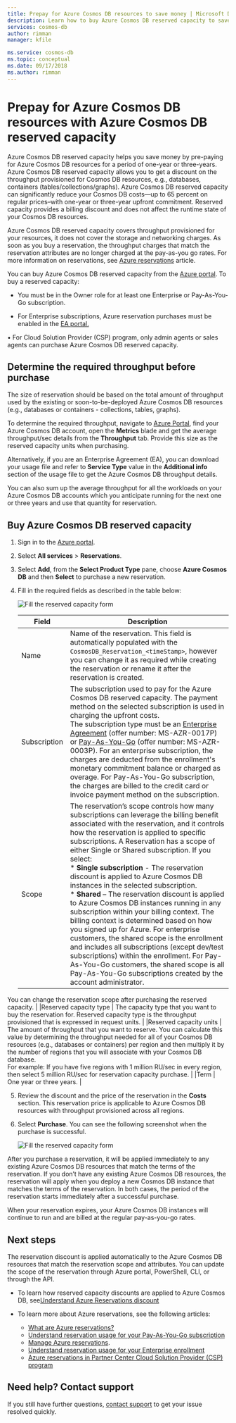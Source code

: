 ```yaml
---
title: Prepay for Azure Cosmos DB resources to save money | Microsoft Docs
description: Learn how to buy Azure Cosmos DB reserved capacity to save on your compute costs.
services: cosmos-db
author: rimman
manager: kfile

ms.service: cosmos-db
ms.topic: conceptual
ms.date: 09/17/2018
ms.author: rimman
---
```


# Prepay for Azure Cosmos DB resources with Azure Cosmos DB reserved capacity

Azure Cosmos DB reserved capacity helps you save money by pre-paying for Azure Cosmos DB resources for a period of one-year or three-years. Azure Cosmos DB reserved capacity allows you to get a discount on the throughput provisioned for Cosmos DB resources, e.g., databases, containers (tables/collections/graphs). Azure Cosmos DB reserved capacity can significantly reduce your Cosmos DB costs—up to 65 percent on regular prices–with one-year or three-year upfront commitment. Reserved capacity provides a billing discount and does not affect the runtime state of your Cosmos DB resources.

Azure Cosmos DB reserved capacity covers throughput provisioned for your resources, it does not cover the storage and networking charges. As soon as you buy a reservation, the throughput charges that match the reservation attributes are no longer charged at the pay-as-you go rates. For more information on reservations, see [Azure reservations](../billing/billing-save-compute-costs-reservations.md) article. 

You can buy Azure Cosmos DB reserved capacity from the [Azure portal](https://portal.azure.com). To buy a reserved capacity:

* You must be in the Owner role for at least one Enterprise or Pay-As-You-Go subscription.  

* For Enterprise subscriptions, Azure reservation purchases must be enabled in the [EA portal.](https://ea.azure.com/)  

• For Cloud Solution Provider (CSP) program, only admin agents or sales agents can purchase Azure Cosmos DB reserved capacity.

## Determine the required throughput before purchase

The size of reservation should be based on the total amount of throughput used by the existing or soon-to-be-deployed Azure Cosmos DB resources (e.g., databases or containers - collections, tables, graphs). 

To determine the required throughput, navigate to [Azure Portal](https://portal.azure.com), find your Azure Cosmos DB account, open the **Metrics** blade and get the average throughput/sec details from the **Throughput** tab. Provide this size as the reserved capacity units when purchasing.

Alternatively, if you are an Enterprise Agreement (EA), you can download your usage file and refer to **Service Type** value in the **Additional info** section of the usage file to get the Azure Cosmos DB throughput details.

You can also sum up the average throughput for all the workloads on your Azure Cosmos DB accounts which you anticipate running for the next one or three years and use that quantity for reservation.

## Buy Azure Cosmos DB reserved capacity

1. Sign in to the [Azure portal](https://portal.azure.com).  
2. Select **All services** > **Reservations**.  
3. Select **Add**, from the **Select Product Type** pane, choose **Azure Cosmos DB** and then **Select** to purchase a new reservation.  
4. Fill in the required fields as described in the table below:

   ![Fill the reserved capacity form](./media/cosmos-db-reserved-capacity/fill_reserved_capacity_form.png) 

   |Field  |Description  |
   |---------|---------|
   |Name   |    Name of the reservation. This field is automatically populated with the `CosmosDB_Reservation_<timeStamp>`, however you can change it as required while creating the reservation or rename it after the reservation is created.      |
   |Subscription  |   The subscription used to pay for the Azure Cosmos DB reserved capacity. The payment method on the selected subscription is used in charging the upfront costs. <br/>  The subscription type must be an [Enterprise Agreement](https://azure.microsoft.com/pricing/enterprise-agreement/) (offer number: MS-AZR-0017P) or [Pay-As-You-Go](https://azure.microsoft.com/offers/ms-azr-0003p/) (offer number: MS-AZR-0003P). For an enterprise subscription, the charges are deducted from the enrollment's monetary commitment balance or charged as overage. For Pay-As-You-Go subscription, the charges are billed to the credit card or invoice payment method on the subscription.    |
   |Scope   |  	The reservation’s scope controls how many subscriptions can leverage the billing benefit associated with the reservation, and it controls how the reservation is applied to specific subscriptions. A Reservation has a scope of either Single or Shared subscription. If you select:   <br/> * **Single subscription** - The reservation discount is applied to Azure Cosmos DB instances in the selected subscription. <br/> * **Shared** – The reservation discount is applied to Azure Cosmos DB instances running in any subscription within your billing context. The billing context is determined based on how you signed up for Azure. For enterprise customers, the shared scope is the enrollment and includes all subscriptions (except dev/test subscriptions) within the enrollment. For Pay-As-You-Go customers, the shared scope is all Pay-As-You-Go subscriptions created by the account administrator.  <br/>
 You can change the reservation scope after purchasing the reserved capacity.  |
   |Reserved capacity type   |  The capacity type that you want to buy the reservation for. Reserved capacity type is the throughput provisioned that is expressed in request units.       |
   |Reserved capacity units  |  	The amount of throughput that you want to reserve. You can calculate this value by determining the throughput needed for all of your Cosmos DB resources (e.g., databases or containers) per region and then multiply it by the number of regions that you will associate with your Cosmos DB database.  <br/> For example: If you have five regions with 1 million RU/sec in every region, then select 5 million RU/sec for reservation capacity purchase.       |
   |Term  |   One year or three years.     |

5. Review the discount and the price of the reservation in the **Costs** section. This reservation price is applicable to Azure Cosmos DB resources with throughput provisioned across all regions.   
6. Select **Purchase**. You can see the following screenshot when the purchase is successful. 

   ![Fill the reserved capacity form](./media/cosmos-db-reserved-capacity/reserved_capacity_successful.png) 

After you purchase a reservation, it will be applied immediately to any existing Azure Cosmos DB resources that match the terms of the reservation. If you don’t have any existing Azure Cosmos DB resources, the reservation will apply when you deploy a new Cosmos DB instance that matches the terms of the reservation. In both cases, the period of the reservation starts immediately after a successful purchase. 

When your reservation expires, your Azure Cosmos DB instances will continue to run and are billed at the regular pay-as-you-go rates.

## Next steps

The reservation discount is applied automatically to the Azure Cosmos DB resources that match the reservation scope and attributes. You can update the scope of the reservation through Azure portal, PowerShell, CLI, or through the API.

*  To learn how reserved capacity discounts are applied to Azure Cosmos DB, see[Understand Azure Reservations discount](../billing/)

* To learn more about Azure reservations, see the following articles:

   * [What are Azure reservations?](../billing/billing-save-compute-costs-reservations.md)
   * [Understand reservation usage for your Pay-As-You-Go subscription](../billing/billing-understand-reserved-instance-usage.md)
   * [Manage Azure reservations](../billing/billing-manage-reserved-vm-instance.md).
   * [Understand reservation usage for your Enterprise enrollment](../billing/billing-understand-reserved-instance-usage-ea.md)
   * [Azure reservations in Partner Center Cloud Solution Provider (CSP) program](https://docs.microsoft.com/partner-center/azure-reservations)

## Need help? Contact support

If you still have further questions, [contact support](https://portal.azure.com/?#blade/Microsoft_Azure_Support/HelpAndSupportBlade) to get your issue resolved quickly.

